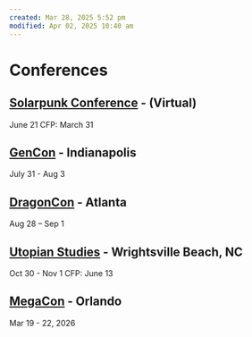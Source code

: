 ```yaml
---
created: Mar 28, 2025 5:52 pm
modified: Apr 02, 2025 10:40 am
---
```


# Conferences

## [Solarpunk Conference](https://www.solarpunkconference.com/) - (Virtual)

June 21
CFP: March 31

## [GenCon](https://www.gencon.com/indy) - Indianapolis

July 31 - Aug 3

## [DragonCon](https://www.dragoncon.org/) - Atlanta

Aug 28 – Sep 1

## [Utopian Studies](https://utopian-studies.org/conference2025/) - Wrightsville Beach, NC

Oct 30 - Nov 1
CFP: June 13

## [MegaCon](https://fanexpohq.com/megaconorlando/) - Orlando

Mar 19 - 22, 2026